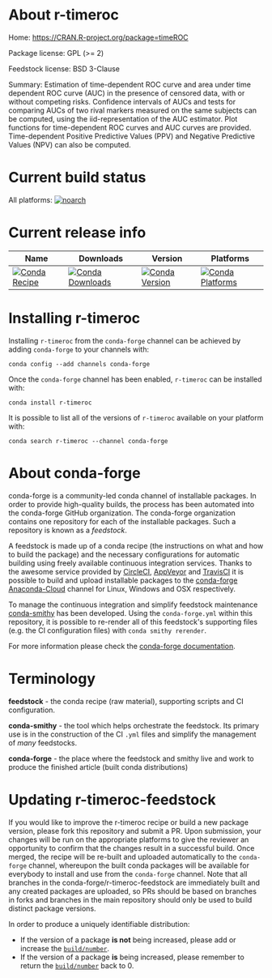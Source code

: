 About r-timeroc
===============

Home: https://CRAN.R-project.org/package=timeROC

Package license: GPL (>= 2)

Feedstock license: BSD 3-Clause

Summary: Estimation of time-dependent ROC curve and area under time dependent ROC curve (AUC) in the presence of censored data, with or without competing risks. Confidence intervals of AUCs and tests for comparing AUCs of two rival markers measured on the same subjects can be computed, using the iid-representation of the AUC estimator. Plot functions for time-dependent ROC curves and AUC curves are provided. Time-dependent Positive Predictive Values (PPV) and Negative Predictive Values (NPV) can also be computed.



Current build status
====================

All platforms:
[![noarch](https://img.shields.io/circleci/project/github/conda-forge/r-timeroc-feedstock/master.svg?label=noarch)](https://circleci.com/gh/conda-forge/r-timeroc-feedstock)

Current release info
====================

| Name | Downloads | Version | Platforms |
| --- | --- | --- | --- |
| [![Conda Recipe](https://img.shields.io/badge/recipe-r--timeroc-green.svg)](https://anaconda.org/conda-forge/r-timeroc) | [![Conda Downloads](https://img.shields.io/conda/dn/conda-forge/r-timeroc.svg)](https://anaconda.org/conda-forge/r-timeroc) | [![Conda Version](https://img.shields.io/conda/vn/conda-forge/r-timeroc.svg)](https://anaconda.org/conda-forge/r-timeroc) | [![Conda Platforms](https://img.shields.io/conda/pn/conda-forge/r-timeroc.svg)](https://anaconda.org/conda-forge/r-timeroc) |

Installing r-timeroc
====================

Installing `r-timeroc` from the `conda-forge` channel can be achieved by adding `conda-forge` to your channels with:

```
conda config --add channels conda-forge
```

Once the `conda-forge` channel has been enabled, `r-timeroc` can be installed with:

```
conda install r-timeroc
```

It is possible to list all of the versions of `r-timeroc` available on your platform with:

```
conda search r-timeroc --channel conda-forge
```


About conda-forge
=================

conda-forge is a community-led conda channel of installable packages.
In order to provide high-quality builds, the process has been automated into the
conda-forge GitHub organization. The conda-forge organization contains one repository
for each of the installable packages. Such a repository is known as a *feedstock*.

A feedstock is made up of a conda recipe (the instructions on what and how to build
the package) and the necessary configurations for automatic building using freely
available continuous integration services. Thanks to the awesome service provided by
[CircleCI](https://circleci.com/), [AppVeyor](https://www.appveyor.com/)
and [TravisCI](https://travis-ci.org/) it is possible to build and upload installable
packages to the [conda-forge](https://anaconda.org/conda-forge)
[Anaconda-Cloud](https://anaconda.org/) channel for Linux, Windows and OSX respectively.

To manage the continuous integration and simplify feedstock maintenance
[conda-smithy](https://github.com/conda-forge/conda-smithy) has been developed.
Using the ``conda-forge.yml`` within this repository, it is possible to re-render all of
this feedstock's supporting files (e.g. the CI configuration files) with ``conda smithy rerender``.

For more information please check the [conda-forge documentation](https://conda-forge.org/docs/).

Terminology
===========

**feedstock** - the conda recipe (raw material), supporting scripts and CI configuration.

**conda-smithy** - the tool which helps orchestrate the feedstock.
                   Its primary use is in the construction of the CI ``.yml`` files
                   and simplify the management of *many* feedstocks.

**conda-forge** - the place where the feedstock and smithy live and work to
                  produce the finished article (built conda distributions)


Updating r-timeroc-feedstock
============================

If you would like to improve the r-timeroc recipe or build a new
package version, please fork this repository and submit a PR. Upon submission,
your changes will be run on the appropriate platforms to give the reviewer an
opportunity to confirm that the changes result in a successful build. Once
merged, the recipe will be re-built and uploaded automatically to the
`conda-forge` channel, whereupon the built conda packages will be available for
everybody to install and use from the `conda-forge` channel.
Note that all branches in the conda-forge/r-timeroc-feedstock are
immediately built and any created packages are uploaded, so PRs should be based
on branches in forks and branches in the main repository should only be used to
build distinct package versions.

In order to produce a uniquely identifiable distribution:
 * If the version of a package **is not** being increased, please add or increase
   the [``build/number``](https://conda.io/docs/user-guide/tasks/build-packages/define-metadata.html#build-number-and-string).
 * If the version of a package **is** being increased, please remember to return
   the [``build/number``](https://conda.io/docs/user-guide/tasks/build-packages/define-metadata.html#build-number-and-string)
   back to 0.
